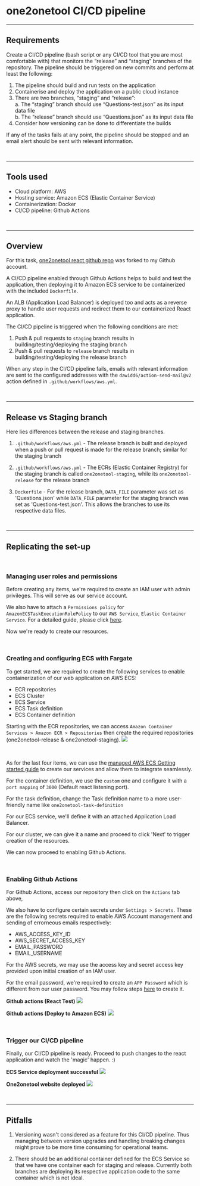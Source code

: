 # one2onetool CI/CD pipeline

---

## Requirements

Create a CI/CD pipeline (bash script or any CI/CD tool that you are most comfortable  with) that monitors the “release” and “staging” branches of the repository. The pipeline  should be triggered on new commits and perform at least the following:  
1. The pipeline should build and run tests on the application  
2. Containerise and deploy the application on a public cloud instance  
3. There are two branches, “staging” and “release”:  
  a. The “staging” branch should use “Questions-test.json” as its input data file  
  b. The “release” branch should use “Questions.json” as its input data file  
4. Consider how versioning can be done to differentiate the builds  


If any of the tasks fails at any point, the pipeline should be stopped and an email alert  should be sent with relevant information. 

<br>


---

## Tools used 

- Cloud platform: AWS
- Hosting service: Amazon ECS (Elastic Container Service)
- Containerization: Docker
- CI/CD pipeline: Github Actions

<br>

---

## Overview

For this task, [one2onetool react github repo](https://github.com/sngsweekeat/one2onetool) was forked to my Github account. 

A CI/CD pipeline enabled through Github Actions helps to build and test the application, then deploying it to Amazon ECS service to be containerized with the included `Dockerfile`. 

An ALB (Application Load Balancer) is deployed too and acts as a reverse proxy to handle user requests and redirect them to our containerized React application. 

The CI/CD pipeline is triggered when the following conditions are met:

1. Push & pull requests to `staging` branch results in building/testing/deploying the staging branch
2. Push & pull requests to `release` branch results in building/testing/deploying the release branch

When any step in the CI/CD pipeline fails, emails with relevant information are sent to the configured addresses with the `dawidd6/action-send-mail@v2` action defined in `.github/workflows/aws.yml`.

<br>

---

## Release vs Staging branch

Here lies differences between the release and staging branches.

1. `.github/workflows/aws.yml` - The release branch is built and deployed when a push or pull request is made for the release branch; similar for the staging branch

2. `.github/workflows/aws.yml` - The ECRs (Elastic Container Registry) for the staging branch is called `one2onetool-staging`, while its `one2onetool-release` for the release branch

3. `Dockerfile` - For the release branch, `DATA_FILE` parameter was set as 'Questions.json' while `DATA_FILE` parameter for the staging branch was set as 'Questions-test.json'. This allows the branches to use its respective data files.


<br>

---

## Replicating the set-up

<br>

### Managing user roles and permissions

Before creating any items, we're required to create an IAM user with admin privileges. This will serve as our service account. 

We also have to attach a `Permissions policy` for `AmazonECSTaskExecutionRolePolicy` to our `AWS Service`, `Elastic Container Service`. For a detailed guide, please click [here](https://docs.aws.amazon.com/AmazonECS/latest/developerguide/task_execution_IAM_role.html).

Now we're ready to create our resources. 

<br>

### Creating and configuring ECS with Fargate 
To get started, we are required to create the following services to enable containerization of our web application on AWS ECS:
- ECR repositories
- ECS Cluster
- ECS Service
- ECS Task definition
- ECS Container definition

Starting with the ECR repositories, we can access `Amazon Container Services > Amazon ECR > Repositories` then create the required repositories (one2onetool-release & one2onetool-staging).
![](img/one2onetool-ecr.PNG)

<br>

As for the last four items, we can use the [managed AWS ECS Getting started guide](https://us-east-1.console.aws.amazon.com/ecs/home?region=us-east-1#/firstRun) to create our services and allow them to integrate seamlessly. 

For the container definition, we use the `custom` one and configure it with a `port mapping` of `3000` (Default react listening port).

For the task definition, change the Task definition name to a more user-friendly name like `one2onetool-task-definition`

For our ECS service, we'll define it with an attached Application Load Balancer. 

For our cluster, we can give it a name and proceed to click 'Next' to trigger creation of the resources. 

We can now proceed to enabling Github Actions.

<br>

### Enabling Github Actions

For Github Actions, access our repository then click on the `Actions` tab above, 

We also have to configure certain secrets under `Settings > Secrets`. These are the following secrets required to enable AWS Account management and sending of errorneous emails respectively:
- AWS_ACCESS_KEY_ID
- AWS_SECRET_ACCESS_KEY
- EMAIL_PASSWORD 
- EMAIL_USERNAME

For the AWS secrets, we may use the access key and secret access key provided upon initial creation of an IAM user.

For the email password, we're required to create an `APP Password` which is different from our user password. You may follow steps [here](https://support.google.com/mail/answer/185833?hl=en) to create it. 

**Github actions (React Test)**
![](img/githubactions-test.PNG)

**Github actions (Deploy to Amazon ECS)**
![](img/githubactions-deploy.PNG)


<br>

### Trigger our CI/CD pipeline

Finally, our CI/CD pipeline is ready. 
Proceed to push changes to the react application and watch the 'magic' happen. :)

**ECS Service deployment successful**
![](img/one2onetool-cluster.PNG)

**One2onetool website deployed**
![](img/one2onetool-website.PNG)

<br>

--- 

## Pitfalls

1. Versioning wasn't considered as a feature for this CI/CD pipeline. Thus managing between version upgrades and handling breaking changes might prove to be more time consuming for operational teams. 

2. There should be an additional container defined for the ECS Service so that we have one container each for staging and release. Currently both branches are deploying its respective application code to the same container which is not ideal. 